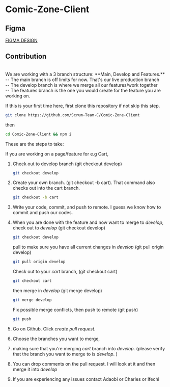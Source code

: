 # Comic-Zone-Client

## Figma
[FIGMA DESIGN](https://www.figma.com/file/ruQRvOxiSGHeJRbu6sug95/Scrum---Comic-gallery?node-id=1-2&t=1aDQztMobeLa3Oza-0)

## Contribution
<br />
We are working with a 3 branch structure: **Main, Develop and Features.**
<br />
-- The main branch is off limits for now. That's our live production branch
<br />
-- The develop branch is where we merge all our features/work together
<br />
-- The features branch is the one you would create for the feature you are working on.
<br />


If this is your first time here, first clone this repository if not skip this step.
   ```sh
   git clone https://github.com/Scrum-Team-C/Comic-Zone-Client
   ```
   
then 
   
   ```sh
   cd Comic-Zone-Client && npm i
   ```
These are the steps to take:

If you are working on a page/feature for e.g Cart, 

1. Check out to develop branch (git checkout develop)
   ```sh
   git checkout develop
   ```

2. Create your own branch. (git checkout -b cart). That command also checks out into the cart branch.
   ```sh
   git checkout -b cart
   ```

3. Write your code, commit, and push to remote. I guess we know how to commit and push our codes.

4. When you are done with the feature and now want to merge to _develop_,
   check out to _develop_ (git checkout develop)
   ```sh
   git checkout develop
   ```
   pull to make sure you have all current changes in _develop_ (git pull origin develop)
   ```sh
   git pull origin develop
   ```   
   Check out to your _cart_ branch, (git checkout cart)
   ```sh
   git checkout cart
   ```  
   then merge in _develop_ (git merge develop)
   ```sh
   git merge develop
   ```  
   Fix possible merge conflicts, then push to remote (git push)
   ```sh
   git push
   ``` 

5. Go on Github. Click _create pull request_. 
6. Choose the branches you want to merge, 
7. making sure that you're merging _cart_ branch into _develop_. (please verify that the branch you want to merge to is _develop_. )
8. You can drop comments on the pull request. I will look at it and then merge it into _develop_
9. If you are experiencing any issues contact Adaobi or Charles or Ifechi

